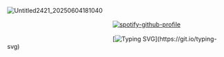 ![Untitled2421_20250604181040](https://github.com/user-attachments/assets/d01dfe36-2e75-4a3b-82b7-b38fae699859)

ㅤㅤㅤㅤㅤㅤㅤㅤㅤㅤㅤㅤㅤㅤㅤㅤㅤㅤㅤ[![spotify-github-profile](https://spotify-github-profile.kittinanx.com/api/view?uid=31xeib7fgevwhwqt2v4k6bssxhqa&cover_image=true&theme=novatorem&show_offline=false&background_color=5f466c&interchange=false&bar_color=a0b993&bar_color_cover=false)](https://github.com/kittinan/spotify-github-profile)

ㅤㅤㅤㅤㅤㅤㅤㅤㅤㅤㅤㅤㅤㅤㅤㅤㅤㅤㅤ[![Typing SVG](https://readme-typing-svg.demolab.com?font=ark+pixel+font&pause=1000&color=9FB893&width=435&lines=...D0+TH3Y+M4K3+M3+L00K+C00L3R%3F;L3T'S+G1V3+'3M+WH4T+F0R!)](https://git.io/typing-svg)
